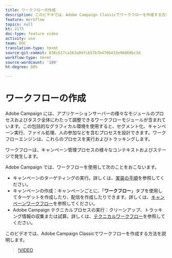 ```yaml
---
title: ワークフローの作成
description: このビデオでは、Adobe Campaign Classicでワークフローを作成する方法を説明します。
feature: Workflow
topics: null
kt: 2175
doc-type: feature video
activity: use
team: DOC
translation-type: tm+mt
source-git-commit: 838c617ca163a09fcb57b7b4706433e98869bc3d
workflow-type: tm+mt
source-wordcount: '189'
ht-degree: 80%

---
```



# ワークフローの作成

Adobe Campaign には、アプリケーションサーバーの様々なモジュールのプロセスおよびタスク全体にわたって調整できるワークフローモジュールが含まれています。この包括的なグラフィカル環境を使用すると、セグメント化、キャンペーン実行、ファイル処理、人の参加などを含むプロセスを設計できます。ワークフローエンジンは、これらのプロセスを実行およびトラッキングします。

ワークフローは、キャンペーン管理プロセスの様々なコンテキストおよびステージで発生します。

Adobe Campaign では、ワークフローを使用して次のことをおこないます。

* キャンペーンのターゲティングの実行。詳しくは、[実装の手順](https://docs.adobe.com/content/help/en/campaign-classic/using/automating-with-workflows/general-operation/building-a-workflow.html#Implementation_steps_)を参照してください。
* キャンペーンの作成：キャンペーンごとに、「**ワークフロー**」タブを使用してターゲットを作成したり、配信を作成したりできます。詳しくは、[キャンペーンワークフロー](https://docs.adobe.com/content/help/ja-JP/campaign-classic/using/automating-with-workflows/general-operation/building-a-workflow.html#campaign-workflows)を参照してください。
* Adobe Campaign テクニカルプロセスの実行：クリーンアップ、トラッキング情報の収集または試算。詳しくは、[テクニカルワークフロー](https://docs.adobe.com/content/help/ja-JP/campaign-classic/using/automating-with-workflows/general-operation/building-a-workflow.html#technical-workflows)を参照してください。

このビデオでは、Adobe Campaign Classicでワークフローを作成する方法を説明します。

>[!VIDEO](https://video.tv.adobe.com/v/25559?quality=12)
